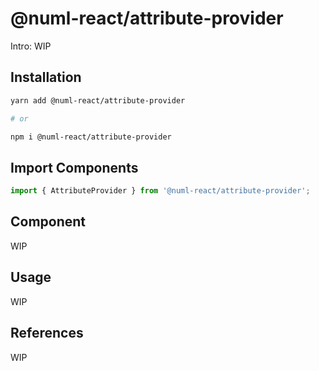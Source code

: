 # @numl-react/attribute-provider

Intro: WIP

## Installation

```sh
yarn add @numl-react/attribute-provider

# or

npm i @numl-react/attribute-provider
```

## Import Components

```jsx
import { AttributeProvider } from '@numl-react/attribute-provider';
```

## Component

WIP

## Usage

WIP

## References

WIP
